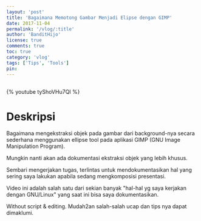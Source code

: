 ```yaml
---
layout: 'post'
title: 'Bagaimana Memotong Gambar Menjadi Elipse dengan GIMP'
date: 2017-11-04
permalink: '/vlog/:title'
author: 'BanditHijo'
license: true
comments: true
toc: true
category: 'vlog'
tags: ['Tips', 'Tools']
pin:
---
```


<div style="margin-top:30px;"></div>

{% youtube tyShoVHu7QI %}

# Deskripsi

Bagaimana mengekstraksi objek pada gambar dari background-nya secara sederhana menggunakan ellipse tool pada aplikasi GIMP (GNU Image Manipulation Program).

Mungkin nanti akan ada dokumentasi ekstraksi objek yang lebih khusus.

Sembari mengerjakan tugas, terlintas untuk mendokumentasikan hal yang sering saya lakukan apabila sedang mengkomposisi presentasi.

Video ini adalah salah satu dari sekian banyak "hal-hal yg saya kerjakan dengan GNU/Linux" yang saat ini bisa saya dokumentasikan.

Without script & editing. Mudah2an salah-salah ucap dan tips nya dapat dimaklumi.
